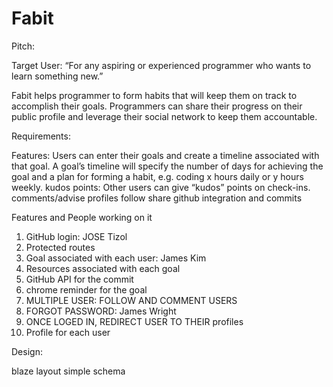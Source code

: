 # Fabit

Pitch:

Target User: “For any aspiring or experienced programmer who wants to learn something new.”

Fabit helps programmer to form habits that will keep them on track to accomplish their goals. Programmers can share their progress on their public profile and leverage their social network to keep them accountable.   


Requirements:


Features:
Users can enter their goals and create a timeline associated with that goal.
A goal’s timeline will specify the number of days for achieving the goal and a plan for forming a habit, e.g. coding x hours daily or y hours weekly.
kudos points:  Other users can give “kudos” points on check-ins.
comments/advise
profiles
follow
share
github integration and commits

Features and People working on it

1. GitHub login: JOSE Tizol
2. Protected routes
3. Goal associated with each user: James Kim
4. Resources associated with each goal
5. GitHub API for the commit
6. chrome reminder for the goal
7. MULTIPLE USER: FOLLOW AND COMMENT  USERS
8. FORGOT PASSWORD: James Wright
9. ONCE LOGED IN, REDIRECT USER TO THEIR profiles
10. Profile for each user



Design:


blaze layout
simple schema

